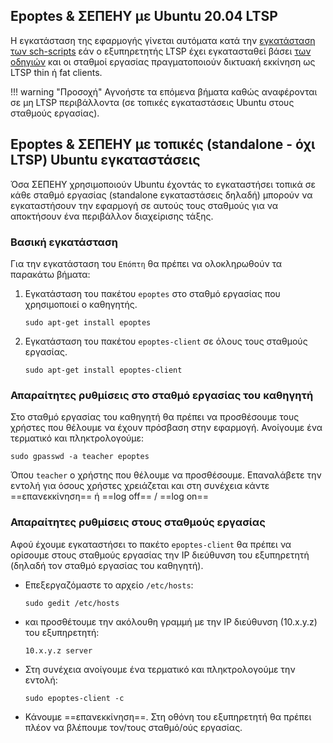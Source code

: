 ## Epoptes & ΣΕΠΕΗΥ με Ubuntu 20.04 LTSP

Η εγκατάσταση της εφαρμογής γίνεται αυτόματα κατά την [εγκατάσταση των
sch-scripts](../sch-scripts/Εγκατάσταση.md) εάν ο
εξυπηρετητής LTSP έχει εγκατασταθεί βάσει [των
οδηγιών](../LTSP/index.md) και οι σταθμοί εργασίας
πραγματοποιούν δικτυακή εκκίνηση ως LTSP thin ή fat clients.

!!! warning "Προσοχή"
    Αγνοήστε τα επόμενα βήματα καθώς αναφέρονται σε μη LTSP περιβάλλοντα
    (σε τοπικές εγκαταστάσεις Ubuntu στους σταθμούς εργασίας).

## Epoptes & ΣΕΠΕΗΥ με τοπικές (standalone - όχι LTSP) Ubuntu εγκαταστάσεις

Όσα ΣΕΠΕΗΥ χρησιμοποιούν Ubuntu έχοντάς το εγκαταστήσει τοπικά σε κάθε
σταθμό εργασίας (standalone εγκαταστάσεις δηλαδή) μπορούν να
εγκαταστήσουν την εφαρμογή σε αυτούς τους σταθμούς για να
αποκτήσουν ένα περιβάλλον διαχείρισης τάξης.

### Βασική εγκατάσταση

Για την εγκατάσταση του `Επόπτη` θα πρέπει να ολοκληρωθούν τα παρακάτω
βήματα:

1.  Εγκατάσταση του πακέτου `epoptes` στο σταθμό εργασίας που χρησιμοποιεί
    ο καθηγητής.

    ```shell
    sudo apt-get install epoptes
    ```

2.  Εγκατάσταση του πακέτου `epoptes-client` σε όλους τους σταθμούς
    εργασίας.

    ```shell
    sudo apt-get install epoptes-client
    ```

### Απαραίτητες ρυθμίσεις στο σταθμό εργασίας του καθηγητή

Στο σταθμό εργασίας του καθηγητή θα πρέπει να προσθέσουμε τους χρήστες
που θέλουμε να έχουν πρόσβαση στην εφαρμογή. Ανοίγουμε ένα τερματικό
και πληκτρολογούμε:

```shell
sudo gpasswd -a teacher epoptes
```

Όπου `teacher` ο χρήστης που θέλουμε να προσθέσουμε. Επαναλάβετε την
εντολή για όσους χρήστες χρειάζεται και στη συνέχεια κάντε
==επανεκκίνηση== ή ==log off== / ==log on==

### Απαραίτητες ρυθμίσεις στους σταθμούς εργασίας

Αφού έχουμε εγκαταστήσει το πακέτο `epoptes-client` θα πρέπει να ορίσουμε
στους σταθμούς εργασίας την IP διεύθυνση του εξυπηρετητή (δηλαδή τον
σταθμό εργασίας του καθηγητή).

  - Επεξεργαζόμαστε το αρχείο `/etc/hosts`:

    ```shell
    sudo gedit /etc/hosts
    ```

  - και προσθέτουμε την ακόλουθη γραμμή με την IP διεύθυνση (10.x.y.z)
    του εξυπηρετητή:

    ```text title="/etc/hosts"
    10.x.y.z server
    ```

  - Στη συνέχεια ανοίγουμε ένα τερματικό και πληκτρολογούμε την εντολή:

    ```shell
    sudo epoptes-client -c
    ```

  - Κάνουμε ==επανεκκίνηση==. Στη οθόνη του εξυπηρετητή θα πρέπει πλέον να
    βλέπουμε τον/τους σταθμό/ούς εργασίας.
